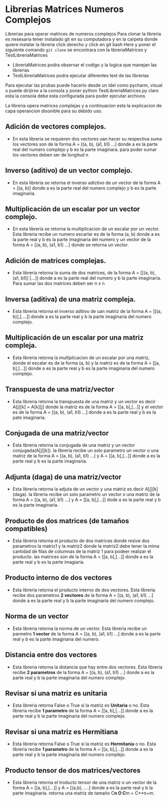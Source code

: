 # Librerias Matrices Numeros Complejos

Librerias para operar matrices de numeros complejos
Para clonar la libreria es nesesaria tener instalado git en su computadora y en la carpeta donde quiere instalar la libreria click derecho y click en git bash Here y poner el siguiente comando `git clone`
se encontrara con la libreriaMatrices y TestLibreriaMatrices
* LibreriaMatrices podra observar el codigo y la logica que manejan las librerias
* TestLibreriaMatrices podra ejecutar diferentes test de las librerias

Para ejecutar las prubas puede hacerlo desde un idel como pycharm, visual o puede dirijirse a la consola y poner python TestLibreriaMatrices.py claro esta la consola debe esta configurada para poder ejecutar archivos 

La libreria opera matrices complejas y a continuacion esta la explicacion de capa operancion disonible para su debido uso.

## Adición de vectores complejos.

* En esta libreria se requieren dos vectores uan hacer su respectiva suma
los vectores son de la forma A = [(a, b), (a1, b1) ...] donde a es la parte real del numero complejo 
y b es la parte imaginara. para poder sumar los vectores deben ser de longitud n

## Inverso (aditivo) de un vector complejo.

* En esta libreria se retorna el inverso adictivo de un vector de la forma A = [(a, b)] donde
a es la parte real del numero complejo y b es la parte imaginaria.

## Multiplicación de un escalar por un vector complejo.

* En esta libreria se retorna la multiplicacion de un escalar por un vector. Esta libreria recibe
un numero escarlar es de la forma (a, b) donde a es la parte real y b es la parte imaginaria del numero y
un vector de la forma A = [(a, b), (a1, b1) ...] donde se retorna un vector.

## Adición de matrices complejas.

* Esta libreria retorna la suma de dos matrices, de la forma A =  [[(a, b), (a1, b1)] [...]] donde a es la parte real
del numero y b la parte imaginaria. Para sumar las dos matrices deben ser n x n

## Inversa (aditiva) de una matriz compleja.

* Esta libreria retorna el inverso aditivo de uan matriz de la forma A = [[(a, b)],[....]] donde a es la parte real y b
la parte imaginaria del numero complejo.

## Multiplicación de un escalar por una matriz compleja.

* Esta libreria retorna la multiplicacion de un escalar por una matriz, donde el escalar es de la forma
(a, b) y la matriz es de la forma A = [[a, b],[...]] donde a es la parte real y b es la parte imaginaria del
numero complejo.

## Transpuesta de una matriz/vector

* Esta libreria retorna la transpuesta de una matriz y un vector es decir A[j][k] = A[k][j] donde la matriz 
es de la forma  A = [[a, b],[...]] y el vector es de la forma  A = [(a, b), (a1, b1) ...] donde a es la parte real 
y b es la pate imaginaria.

## Conjugada de una matriz/vector

* Esta libreria retorna la conjugada de una matriz y un vector conjugada(A[j][k]). la libreria
recibe un solo parametro un vector o una matriz de la forma A = [(a, b), (a1, b1) ...]  y A = [[a, b],[...]] donde
a es la parte real y b es la parte imaginaria.

## Adjunta (daga) de una matriz/vector

* Esta libreria retorna la adjuta de un vector y una matriz es decir A[j][k] (daga). la libreria 
recibe un solo parametro un vector o una matriz de la forma A = [(a, b), (a1, b1) ...] y A = [[a, b],[...]] dode
a es la parte real y b es la parte imaginaria.

## Producto de dos matrices (de tamaños compatibles)

* Esta libreria retorna el producto de dos matrices donde resive dos parametros la
matriz1 y la matriz2 donde la matriz2 debe tener la mima cantidad de filas de columnas de la matriz 1
para podeer realizar el producto. las matrices son de la forma  A = [[a, b],[...]] donde a es la parte
real y b es la parte imagiaria.

## Producto interno de dos vectores

* Esta libreria retorna el producto interno de dos vectores. Esta libreria recibe dos parametros **2 vectores**
de la forma A = [(a, b), (a1, b1) ...] donde a es la parte real y b la parte imaginaria del numero complejo.

## Norma de un vector

* Esta libreria retorna la norma de un vector. Esta libreria recibe un parmetro **1 vector** de la forma
A = [(a, b), (a1, b1) ...] donde a es la parte real y b es la parte imaginaria del numero.

## Distancia entre dos vectores

* Esta libreria retorna la distancia que hay entre dos vectores. Esta libreria recibe **2 parametros** de la forma
A = [(a, b), (a1, b1) ...] donde a es la parte real y b la parte imaginaria del numero complejo.

## Revisar si una matriz es unitaria

* Esta libreria retorna False o True si la matriz es **Unitaria** o no. Esta libreria recibe **1 parametro** de la forma
 A = [[a, b],[...]] donde a es la parte real y b la parte imaginaria del numero complejo.
 
 ## Revisar si una matriz es Hermitiana
 
* Esta libreria retorna False o True si la matriz es **Hermitania** o no. Esta libreria recibe **1 parametro** de la forma
A = [[a, b],[...]] donde a es la parte real y b la parte imaginaria del numero complejo.

## Producto tensor de dos matrices/vectores

* Esta libreria retorna el troducto tensor de una matriz o un vector de la forma  A = [[a, b],[...]] y A = [(a,b), ....] donde
a es la parte real y b la parte imaginaria. retorna una matriz de tamaño C**n O C**m = C**n+m.


